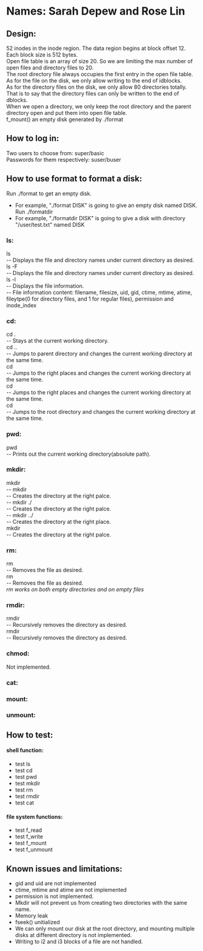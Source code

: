 # Names: Sarah Depew and Rose Lin

## Design:
  52 inodes in the inode region. The data region begins at block offset 12. Each block size is 512 bytes.<br/>
  Open file table is an array of size 20. So we are limiting the max number of open files and directory files to 20.<br/>
  The root directory file always occupies the first entry in the open file table.<br/>
  As for the file on the disk, we only allow writing to the end of idblocks.<br/>
  As for the directory files on the disk, we only allow 80 directories totally. That is to say that the directory files can only be written to the end of dblocks.<br/>
  When we open a directory, we only keep the root directory and the parent directory open and put them into open file table.<br/>
  f_mount() an empty disk generated by ./format<br/>

## How to log in:
  Two users to choose from: super/basic <br/>
  Passwords for them respectively: suser/buser<br/>

## How to use format to format a disk:
  Run ./format <diskname> to get an empty disk.
  - For example, "./format DISK" is going to give an empty disk named DISK.<br/>
  Run ./formatdir <diskname>
  - For example, "./formatdir DISK" is going to give a disk with directory "/user/test.txt" named DISK<br/>

### ls:
  ls <br/>
  -- Displays the file and directory names under current directory as desired.<br/>
  ls -F<br/>
  -- Displays the file and directory names under current directory as desired. <br/>
  ls -l<br/>
  -- Displays the file information.<br/>
  -- File information content: filename, filesize, uid, gid, ctime, mtime, atime, fileytpe(0 for directory files, and 1 for regular files), permission and inode_index<br/>

### cd:
  cd .<br/>
  -- Stays at the current working directory.<br/>
  cd ..<br/>
  -- Jumps to parent directory and changes the current working directory at the same time.<br/>
  cd <absolute path><br/>
  -- Jumps to the right places and changes the current working directory at the same time.<br/>
  cd <relative path><br/>
  -- Jumps to the right places and changes the current working directory at the same time.<br/>
  cd<br/>
  -- Jumps to the root directory and changes the current working directory at the same time.<br/>

### pwd:
  pwd<br/>
  -- Prints out the current working directory(absolute path). <br/>

### mkdir:
  mkdir <relative path><br/>
  -- mkdir <filename><br/>
  -- Creates the directory at the right palce.<br/>
  -- mkdir ./<filename><br/>
  -- Creates the directory at the right palce.<br/>
  -- mkdir ../<filename><br/>
  -- Creates the directory at the right place.<br/>
  mkdir <absolute path><br/>
  -- Creates the directory at the right palce.<br/>

### rm:
  rm <relative path><br/>
  -- Removes the file as desired. <br/>
  rm <absolute path><br/>
  -- Removes the file as desired. <br/>
  *rm works on both empty directories and on empty files<br/>*

### rmdir:
  rmdir <relative path><br/>
  -- Recursively removes the directory as desired. <br/>
  rmdir <absolute path><br/>
  -- Recursively removes the directory as desired. <br/>

### chmod:
  Not implemented.<br/>

### cat:

### mount:

### unmount:

## How to test:
#### shell function:
- test ls
- test cd
- test pwd
- test mkdir
- test rm
- test rmdir
- test cat
#### file system functions:
- test f_read
- test f_write
- test f_mount
- test f_unmount

## Known issues and limitations:
- gid and uid are not implemented
- ctime, mtime and atime are not implemented
- permission is not implemented.
- Mkdir will not prevent us from creating two directories with the same name.
- Memory leak
- fseek() unitialized
- We can only mount our disk at the root directory, and mounting multiple disks at different directory is not implemented.
- Writing to i2 and i3 blocks of a file are not handled.
